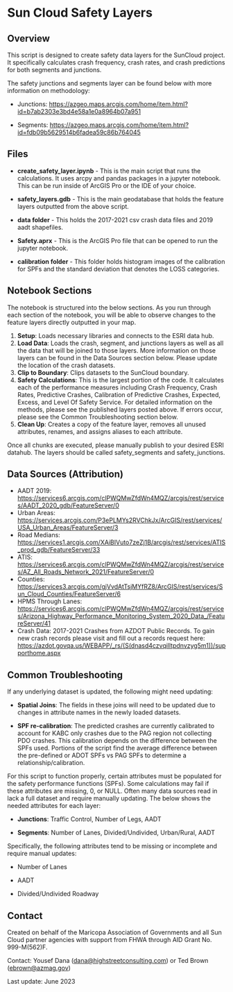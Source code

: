 # **Sun Cloud Safety Layers**

## **Overview**
This script is designed to create safety data layers for the SunCloud project. It specifically calculates crash frequency, crash rates, and crash predictions for both segments and junctions. 

The safety junctions and segments layer can be found below with more information on methodology:

- Junctions: https://azgeo.maps.arcgis.com/home/item.html?id=b7ab2303e3bd4e58a1e0a8964b07a951

- Segments: https://azgeo.maps.arcgis.com/home/item.html?id=fdb09b5629514b6fadea59c86b764045

## **Files**

- **create_safety_layer.ipynb** - This is the main script that runs the calculations. It uses arcpy and pandas packages in a jupyter notebook. This can be run inside of ArcGIS Pro or the IDE of your choice. 

- **safety_layers.gdb** - This is the main geodatabase that holds the feature layers outputted from the above script.

- **data folder** - This holds the 2017-2021 csv crash data files and 2019 aadt shapefiles.

- **Safety.aprx** - This is the ArcGIS Pro file that can be opened to run the jupyter notebook.

- **calibration folder** - This folder holds histogram images of the calibration for SPFs and the standard deviation that denotes the LOSS categories.

## **Notebook Sections**
The notebook is structured into the below sections. As you run through each section of the notebook, you will be able to observe changes to the feature layers directly outputted in your map.

1. **Setup**: Loads necessary libraries and connects to the ESRI data hub.
2. **Load Data**: Loads the crash, segment, and junctions layers as well as all the data that will be joined to those layers. More information on those layers can be found in the Data Sources section below. Please update the location of the crash datasets.
3. **Clip to Boundary**: Clips datasets to the SunCloud boundary.
4. **Safety Calculations**: This is the largest portion of the code. It calculates each of the performance measures including Crash Frequency, Crash Rates, Predictive Crashes, Calibration of Predictive Crashes, Expected, Excess, and Level Of Safety Service. For detailed information on the methods, please see the published layers posted above. If errors occur, please see the Common Troubleshooting section below.
5. **Clean Up**: Creates a copy of the feature layer, removes all unused attributes, renames, and assigns aliases to each attribute.

Once all chunks are executed, please manually publish to your desired ESRI datahub. The layers should be called safety_segments and safety_junctions.

## Data Sources (Attribution)
- AADT 2019: https://services6.arcgis.com/clPWQMwZfdWn4MQZ/arcgis/rest/services/AADT_2020_gdb/FeatureServer/0 
- Urban Areas: https://services.arcgis.com/P3ePLMYs2RVChkJx/ArcGIS/rest/services/USA_Urban_Areas/FeatureServer/3 
- Road Medians: https://services1.arcgis.com/XAiBIVuto7zeZj1B/arcgis/rest/services/ATIS_prod_gdb/FeatureServer/33 
- ATIS: https://services6.arcgis.com/clPWQMwZfdWn4MQZ/arcgis/rest/services/AZ_All_Roads_Network_2021/FeatureServer/0 
- Counties: https://services3.arcgis.com/gjVvdAtTsjMYfRZ8/ArcGIS/rest/services/Sun_Cloud_Counties/FeatureServer/6
- HPMS Through Lanes: https://services6.arcgis.com/clPWQMwZfdWn4MQZ/arcgis/rest/services/Arizona_Highway_Performance_Monitoring_System_2020_Data_/FeatureServer/41
- Crash Data: 2017-2021 Crashes from AZDOT Public Records. To gain new crash records please visit and fill out a records request here: https://azdot.govqa.us/WEBAPP/_rs/(S(dnasd4czvqilltpdnvzyg5m1))/supporthome.aspx

## Common Troubleshooting
If any underlying dataset is updated, the following might need updating:

- **Spatial Joins**: The fields in these joins will need to be updated due to changes in attribute names in the newly loaded datasets.

- **SPF re-calibration**: The predicted crashes are currently calibrated to account for KABC only crashes due to the PAG region not collecting PDO crashes. This calibration depends on the difference between the SPFs used. Portions of the script find the average difference between the pre-defined or ADOT SPFs vs PAG SPFs to determine a relationship/calibration.

For this script to function properly, certain attributes must be populated for the safety performance functions (SPFs). Some calculations may fail if these attributes are missing, 0, or NULL. Often many data sources read in lack a full dataset and require manually updating. The below shows the needed attributes for each layer:

- **Junctions**: Traffic Control, Number of Legs, AADT

- **Segments**: Number of Lanes, Divided/Undivided, Urban/Rural, AADT

Specifically, the following attributes tend to be missing or incomplete and require manual updates:

- Number of Lanes

- AADT

- Divided/Undivided Roadway

## **Contact**

Created on behalf of the Maricopa Association of Governments and all Sun Cloud partner agencies with support from FHWA through AID Grant No. 999-M(562)F.

Contact: Yousef Dana (dana@highstreetconsulting.com) or Ted Brown (ebrown@azmag.gov)

Last update: June 2023